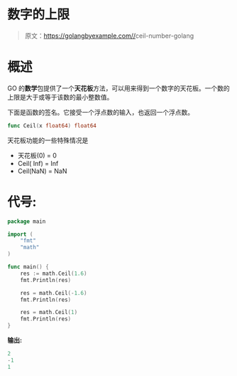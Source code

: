 # 数字的上限

> 原文：<https://golangbyexample.com//>ceil-number-golang

# **概述**

GO 的**数学**包提供了一个**天花板**方法，可以用来得到一个数字的天花板。一个数的上限是大于或等于该数的最小整数值。

下面是函数的签名。它接受一个浮点数的输入，也返回一个浮点数。

```go
func Ceil(x float64) float64
```

天花板功能的一些特殊情况是

*   天花板(0) = 0
*   Ceil( Inf) = Inf
*   Ceil(NaN) = NaN

# **代号:**

```go
package main

import (
    "fmt"
    "math"
)

func main() {
    res := math.Ceil(1.6)
    fmt.Println(res)

    res = math.Ceil(-1.6)
	fmt.Println(res)

    res = math.Ceil(1)
    fmt.Println(res)
}
```

**输出:**

```go
2
-1
1
```